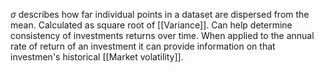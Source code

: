 $\sigma$ describes how far individual points in a dataset are dispersed from the mean.
Calculated as square root of [[Variance]]. Can help determine consistency of investments returns over time.
When applied to the annual rate of return of an investment it can provide information on that investmen's historical [[Market volatility]].
